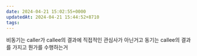 ```yaml
---
date: 2024-04-21 15:02:55+0000
updatedAt: 2024-04-21 15:44:52+8710
tags: 
---
```

비동기는 caller가 callee의 결과에 직접적인 관심사가 아닌거고
동기는 callee의 결과를 가지고 뭔가를 수행하는거
